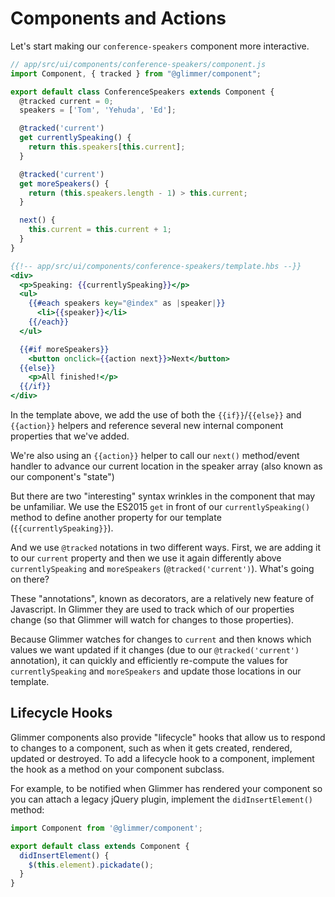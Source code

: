 # Components and Actions

Let's start making our `conference-speakers` component more interactive.

```js
// app/src/ui/components/conference-speakers/component.js
import Component, { tracked } from "@glimmer/component";

export default class ConferenceSpeakers extends Component {
  @tracked current = 0;
  speakers = ['Tom', 'Yehuda', 'Ed'];

  @tracked('current')
  get currentlySpeaking() {
    return this.speakers[this.current];
  }

  @tracked('current')
  get moreSpeakers() {
    return (this.speakers.length - 1) > this.current;
  }

  next() {
    this.current = this.current + 1;
  }
}
```

```hbs
{{!-- app/src/ui/components/conference-speakers/template.hbs --}}
<div>
  <p>Speaking: {{currentlySpeaking}}</p>
  <ul>
    {{#each speakers key="@index" as |speaker|}}
      <li>{{speaker}}</li>
    {{/each}}
  </ul>

  {{#if moreSpeakers}}
    <button onclick={{action next}}>Next</button>
  {{else}}
    <p>All finished!</p>  
  {{/if}}
</div>
```

In the template above, we add the use of both the `{{if}}`/`{{else}}` and `{{action}}` helpers and reference several new internal component properties that we've added.

We're also using an `{{action}}` helper to call our `next()` method/event handler to advance our current location in the speaker array (also known as our component's "state")

But there are two "interesting" syntax wrinkles in the component that may be unfamiliar.  We use the ES2015 `get` in front of our `currentlySpeaking()` method to define another property for our template (`{{currentlySpeaking}}`).

And we use `@tracked` notations in two different ways. First, we are adding it to our `current` property and then we use it again differently above `currentlySpeaking` and `moreSpeakers` (`@tracked('current')`). What's going on there?

These "annotations", known as decorators, are a relatively new feature of Javascript.  In Glimmer they are used to track which of our properties change (so that Glimmer will watch for changes to those properties).

Because Glimmer watches for changes to `current` and then knows which values we want updated if it changes (due to our `@tracked('current')` annotation), it can quickly and efficiently re-compute the values for `currentlySpeaking` and `moreSpeakers` and update those locations in our template.

## Lifecycle Hooks

Glimmer components also provide "lifecycle" hooks that allow us to respond to changes to a component, such as when it gets created, rendered, updated or destroyed. To add a lifecycle hook to a component, implement the hook as a method on your component subclass.

For example, to be notified when Glimmer has rendered your component so you can attach a legacy jQuery plugin, implement the `didInsertElement()` method:

```js
import Component from '@glimmer/component';

export default class extends Component {
  didInsertElement() {
    $(this.element).pickadate();
  }
}
```
